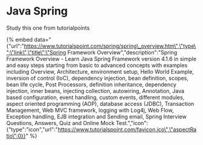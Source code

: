 # Java Spring

Study this one from tutorialpoints

{% embed data="{\"url\":\"https://www.tutorialspoint.com/spring/spring\_overview.htm\",\"type\":\"link\",\"title\":\"Spring Framework Overview\",\"description\":\"Spring Framework Overview - Learn Java Spring Framework version 4.1.6 in simple and easy steps starting from basic to advanced concepts with examples including Overview, Architecture, environment setup, Hello World Example, inversion of control \(IoC\), dependency injection, bean definition, scopes, bean life cycle, Post Processors, definition inheritance, dependency injection,  inner beans, injecting collection, autowiring, Annotation, Java based configuration, event handling, custom events, different modules, aspect oriented programming \(AOP\), database access \(JDBC\), Transaction Management, Web MVC framework, logging with Log4j, Web Flow, Exception handling, EJB integration and Sending email, Spring Interview Questions, Answers, Quiz and Online Mock Test.\",\"icon\":{\"type\":\"icon\",\"url\":\"https://www.tutorialspoint.com/favicon.ico\",\"aspectRatio\":0}}" %}





